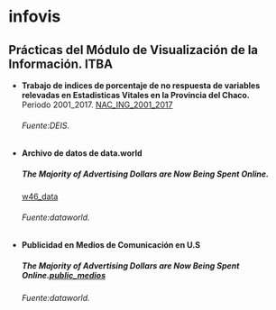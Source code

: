 # infovis

## Prácticas del Módulo de Visualización de la Información. ITBA

  - **Trabajo de indices de porcentaje de no respuesta de variables relevadas en Estadisticas Vitales en la Provincia del Chaco.**  
    Periodo 2001_2017. [NAC_ING_2001_2017](https://cdlezana.github.io/infovis/Nac_NR_2001.html)  
    ###### Fuente:DEIS.

  - **Archivo de datos de data.world**  
    ##### The Majority of Advertising Dollars are Now Being Spent Online.  
      [w46_data](https://cdlezana.github.io/infovis/w46_data.tsv)  
      ###### Fuente:dataworld.

  - **Publicidad en Medios de Comunicación en U.S**  
    ##### The Majority of Advertising Dollars are Now Being Spent Online.[public_medios](https:/cdlezana.github.io/infovis/public_medios.html)
    ###### Fuente:dataworld.
